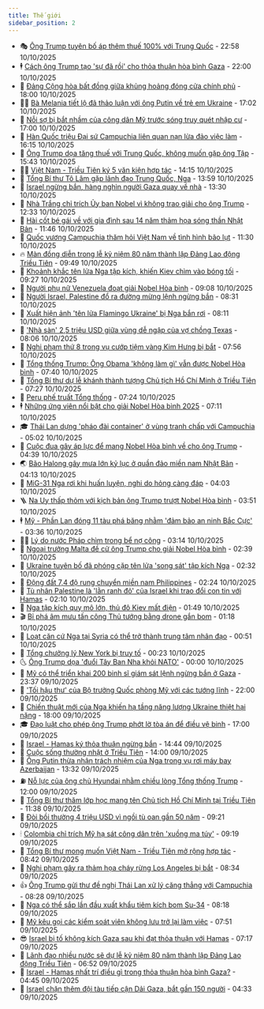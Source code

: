 ```yaml
---
title: Thế giới
sidebar_position: 2
---
```


<!-- vnexpress-the-gioi:START -->
- 🎭 [Ông Trump tuyên bố áp thêm thuế 100% với Trung Quốc](https://vnexpress.net/ong-trump-tuyen-bo-ap-them-thue-100-voi-trung-quoc-4949991.html) - 22:58 10/10/2025
- 🕴 [Cách ông Trump tạo &#39;sự đã rồi&#39; cho thỏa thuận hòa bình Gaza](https://vnexpress.net/cach-ong-trump-tao-su-da-roi-cho-thoa-thuan-hoa-binh-gaza-4949518.html) - 22:00 10/10/2025
- 🤭 [Đảng Cộng hòa bất đồng giữa khủng hoảng đóng cửa chính phủ](https://vnexpress.net/dang-cong-hoa-bat-dong-giua-khung-hoang-dong-cua-chinh-phu-4949536.html) - 18:00 10/10/2025
- 🧑‍💻 [Bà Melania tiết lộ đã thảo luận với ông Putin về trẻ em Ukraine](https://vnexpress.net/ba-melania-tiet-lo-da-thao-luan-voi-ong-putin-ve-tre-em-ukraine-4949977.html) - 17:02 10/10/2025
- 🦏 [Nỗi sợ bị bắt nhầm của công dân Mỹ trước sóng truy quét nhập cư](https://vnexpress.net/noi-so-bi-bat-nham-cua-cong-dan-my-truoc-song-truy-quet-nhap-cu-4946474.html) - 17:00 10/10/2025
- 🦒 [Hàn Quốc triệu Đại sứ Campuchia liên quan nạn lừa đảo việc làm](https://vnexpress.net/han-quoc-trieu-dai-su-campuchia-lien-quan-nan-lua-dao-viec-lam-4949966.html) - 16:15 10/10/2025
- 🌈 [Ông Trump dọa tăng thuế với Trung Quốc, không muốn gặp ông Tập](https://vnexpress.net/ong-trump-doa-tang-thue-voi-trung-quoc-khong-muon-gap-ong-tap-4949971.html) - 15:43 10/10/2025
- 🧑‍🏫 [Việt Nam - Triều Tiên ký 5 văn kiện hợp tác](https://vnexpress.net/viet-nam-trieu-tien-ky-5-van-kien-hop-tac-4949955.html) - 14:15 10/10/2025
- 🐲 [Tổng Bí thư Tô Lâm gặp lãnh đạo Trung Quốc, Nga](https://vnexpress.net/tong-bi-thu-to-lam-gap-lanh-dao-trung-quoc-nga-4949944.html) - 13:59 10/10/2025
- 🦒 [Israel ngừng bắn, hàng nghìn người Gaza quay về nhà](https://vnexpress.net/israel-ngung-ban-hang-nghin-nguoi-gaza-quay-ve-nha-4949907.html) - 13:30 10/10/2025
- 🐻 [Nhà Trắng chỉ trích Ủy ban Nobel vì không trao giải cho ông Trump](https://vnexpress.net/nha-trang-chi-trich-uy-ban-nobel-vi-khong-trao-giai-cho-ong-trump-4949931.html) - 12:33 10/10/2025
- 🚀 [Hài cốt bé gái về với gia đình sau 14 năm thảm họa sóng thần Nhật Bản](https://vnexpress.net/hai-cot-be-gai-ve-voi-gia-dinh-sau-14-nam-tham-hoa-song-than-nhat-ban-4949876.html) - 11:46 10/10/2025
- 🥰 [Quốc vương Campuchia thăm hỏi Việt Nam về tình hình bão lụt](https://vnexpress.net/quoc-vuong-campuchia-tham-hoi-viet-nam-ve-tinh-hinh-bao-lut-4949915.html) - 11:30 10/10/2025
- 🔥 [Màn đồng diễn trong lễ kỷ niệm 80 năm thành lập Đảng Lao động Triều Tiên](https://vnexpress.net/man-dong-dien-trong-le-ky-niem-80-nam-thanh-lap-dang-lao-dong-trieu-tien-4949832.html) - 09:49 10/10/2025
- 🥳 [Khoảnh khắc tên lửa Nga tập kích, khiến Kiev chìm vào bóng tối](https://vnexpress.net/khoanh-khac-ten-lua-nga-tap-kich-khien-kiev-chim-vao-bong-toi-4949827.html) - 09:27 10/10/2025
- 💼 [Người phụ nữ Venezuela đoạt giải Nobel Hòa bình](https://vnexpress.net/nguoi-phu-nu-venezuela-doat-giai-nobel-hoa-binh-4949823.html) - 09:08 10/10/2025
- 🤡 [Người Israel, Palestine đổ ra đường mừng lệnh ngừng bắn](https://vnexpress.net/nguoi-israel-palestine-do-ra-duong-mung-lenh-ngung-ban-4949703.html) - 08:31 10/10/2025
- 🌁 [Xuất hiện ảnh &#39;tên lửa Flamingo Ukraine&#39; bị Nga bắn rơi](https://vnexpress.net/xuat-hien-anh-ten-lua-flamingo-ukraine-bi-nga-ban-roi-4949692.html) - 08:11 10/10/2025
- 🤩 [&#39;Nhà sàn&#39; 2,5 triệu USD giữa vùng dễ ngập của vợ chồng Texas](https://vnexpress.net/nha-san-2-5-trieu-usd-giua-vung-de-ngap-cua-vo-chong-texas-4949697.html) - 08:06 10/10/2025
- 🎉 [Nghi phạm thứ 8 trong vụ cướp tiệm vàng Kim Hưng bị bắt](https://vnexpress.net/nghi-pham-thu-8-trong-vu-cuop-tiem-vang-kim-hung-bi-bat-4949791.html) - 07:56 10/10/2025
- 🎉 [Tổng thống Trump: Ông Obama &#39;không làm gì&#39; vẫn được Nobel Hòa bình](https://vnexpress.net/tong-thong-trump-ong-obama-khong-lam-gi-van-duoc-nobel-hoa-binh-4949648.html) - 07:40 10/10/2025
- 🌁 [Tổng Bí thư dự lễ khánh thành tượng Chủ tịch Hồ Chí Minh ở Triều Tiên](https://vnexpress.net/tong-bi-thu-du-le-khanh-thanh-tuong-chu-tich-ho-chi-minh-o-trieu-tien-4949736.html) - 07:27 10/10/2025
- 🌊 [Peru phế truất Tổng thống](https://vnexpress.net/peru-phe-truat-tong-thong-4949738.html) - 07:24 10/10/2025
- 🕴 [Những ứng viên nổi bật cho giải Nobel Hòa bình 2025](https://vnexpress.net/nhung-ung-vien-noi-bat-cho-giai-nobel-hoa-binh-2025-4949667.html) - 07:11 10/10/2025
- 🎓 [Thái Lan dựng &#39;pháo đài container&#39; ở vùng tranh chấp với Campuchia](https://vnexpress.net/thai-lan-dung-phao-dai-container-o-vung-tranh-chap-voi-campuchia-4949654.html) - 05:02 10/10/2025
- 🦩 [Cuộc đua gây áp lực để mang Nobel Hòa bình về cho ông Trump](https://vnexpress.net/cuoc-dua-gay-ap-luc-de-mang-nobel-hoa-binh-ve-cho-ong-trump-4949516.html) - 04:39 10/10/2025
- 🌏 [Bão Halong gây mưa lớn kỷ lục ở quần đảo miền nam Nhật Bản](https://vnexpress.net/bao-halong-gay-mua-lon-ky-luc-o-quan-dao-mien-nam-nhat-ban-4949645.html) - 04:13 10/10/2025
- 🌋 [MiG-31 Nga rơi khi huấn luyện, nghi do hỏng càng đáp](https://vnexpress.net/mig-31-nga-roi-khi-huan-luyen-nghi-do-hong-cang-dap-4949614.html) - 04:03 10/10/2025
- 🪜 [Na Uy thấp thỏm với kịch bản ông Trump trượt Nobel Hòa bình](https://vnexpress.net/na-uy-thap-thom-voi-kich-ban-ong-trump-truot-nobel-hoa-binh-4949652.html) - 03:51 10/10/2025
- 🕴 [Mỹ - Phần Lan đóng 11 tàu phá băng nhằm &#39;đảm bảo an ninh Bắc Cực&#39;](https://vnexpress.net/my-phan-lan-dong-11-tau-pha-bang-nham-dam-bao-an-ninh-bac-cuc-4949545.html) - 03:36 10/10/2025
- 🧑‍🏫 [Lý do nước Pháp chìm trong bể nợ công](https://vnexpress.net/ly-do-nuoc-phap-chim-trong-be-no-cong-4949284.html) - 03:14 10/10/2025
- 🌮 [Ngoại trưởng Malta đề cử ông Trump cho giải Nobel Hòa bình](https://vnexpress.net/ngoai-truong-malta-de-cu-ong-trump-cho-giai-nobel-hoa-binh-4949558.html) - 02:39 10/10/2025
- 🚦 [Ukraine tuyên bố đã phóng cặp tên lửa &#39;song sát&#39; tập kích Nga](https://vnexpress.net/ukraine-tuyen-bo-da-phong-cap-ten-lua-song-sat-tap-kich-nga-4949523.html) - 02:32 10/10/2025
- 💫 [Động đất 7,4 độ rung chuyển miền nam Philippines](https://vnexpress.net/dong-dat-7-4-do-rung-chuyen-mien-nam-philippines-4949579.html) - 02:24 10/10/2025
- 🤡 [Tù nhân Palestine là &#39;lằn ranh đỏ&#39; của Israel khi trao đổi con tin với Hamas](https://vnexpress.net/tu-nhan-palestine-la-lan-ranh-do-cua-israel-khi-trao-doi-con-tin-voi-hamas-4949170.html) - 02:10 10/10/2025
- 🦣 [Nga tập kích quy mô lớn, thủ đô Kiev mất điện](https://vnexpress.net/nga-tap-kich-quy-mo-lon-thu-do-kiev-mat-dien-4949539.html) - 01:49 10/10/2025
- 🎬 [Bỉ phá âm mưu tấn công Thủ tướng bằng drone gắn bom](https://vnexpress.net/bi-pha-am-muu-tan-cong-thu-tuong-bang-drone-gan-bom-4949513.html) - 01:18 10/10/2025
- 🎉 [Loạt căn cứ Nga tại Syria có thể trở thành trung tâm nhân đạo](https://vnexpress.net/loat-can-cu-nga-tai-syria-co-the-tro-thanh-trung-tam-nhan-dao-4949443.html) - 00:51 10/10/2025
- 🎡 [Tổng chưởng lý New York bị truy tố](https://vnexpress.net/tong-chuong-ly-new-york-bi-truy-to-4949508.html) - 00:23 10/10/2025
- 🌜 [Ông Trump dọa &#39;đuổi Tây Ban Nha khỏi NATO&#39;](https://vnexpress.net/ong-trump-doa-duoi-tay-ban-nha-khoi-nato-4949509.html) - 00:00 10/10/2025
- 🎡 [Mỹ có thể triển khai 200 binh sĩ giám sát lệnh ngừng bắn ở Gaza](https://vnexpress.net/my-co-the-trien-khai-200-binh-si-giam-sat-lenh-ngung-ban-o-gaza-4949506.html) - 23:37 09/10/2025
- 🤗 [&#39;Tối hậu thư&#39; của Bộ trưởng Quốc phòng Mỹ với các tướng lĩnh](https://vnexpress.net/toi-hau-thu-cua-bo-truong-quoc-phong-my-voi-cac-tuong-linh-4948810.html) - 22:00 09/10/2025
- 🦩 [Chiến thuật mới của Nga khiến hạ tầng năng lượng Ukraine thiệt hại nặng](https://vnexpress.net/chien-thuat-moi-cua-nga-khien-ha-tang-nang-luong-ukraine-thiet-hai-nang-4948713.html) - 18:00 09/10/2025
- 🎓 [Đạo luật cho phép ông Trump phớt lờ tòa án để điều vệ binh](https://vnexpress.net/dao-luat-cho-phep-ong-trump-phot-lo-toa-an-de-dieu-ve-binh-4948864.html) - 17:00 09/10/2025
- 🌁 [Israel - Hamas ký thỏa thuận ngừng bắn](https://vnexpress.net/israel-hamas-ky-thoa-thuan-ngung-ban-4949468.html) - 14:44 09/10/2025
- 🤩 [Cuộc sống thường nhật ở Triều Tiên](https://vnexpress.net/cuoc-song-thuong-nhat-o-trieu-tien-4949236.html) - 14:00 09/10/2025
- 👹 [Ông Putin thừa nhận trách nhiệm của Nga trong vụ rơi máy bay Azerbaijan](https://vnexpress.net/ong-putin-thua-nhan-trach-nhiem-cua-nga-trong-vu-roi-may-bay-azerbaijan-4949448.html) - 13:32 09/10/2025
- ⛽️ [Nỗ lực của ông chủ Hyundai nhằm chiều lòng Tổng thống Trump](https://vnexpress.net/no-luc-cua-ong-chu-hyundai-nham-chieu-long-tong-thong-trump-4948728.html) - 12:00 09/10/2025
- 🚀 [Tổng Bí thư thăm lớp học mang tên Chủ tịch Hồ Chí Minh tại Triều Tiên](https://vnexpress.net/tong-bi-thu-tham-lop-hoc-mang-ten-chu-tich-ho-chi-minh-tai-trieu-tien-4949424.html) - 11:38 09/10/2025
- 🎡 [Đòi bồi thường 4 triệu USD vì ngồi tù oan gần 50 năm](https://vnexpress.net/doi-boi-thuong-4-trieu-usd-vi-ngoi-tu-oan-gan-50-nam-4949360.html) - 09:21 09/10/2025
- 🕯 [Colombia chỉ trích Mỹ hạ sát công dân trên &#39;xuồng ma túy&#39;](https://vnexpress.net/colombia-chi-trich-my-ha-sat-cong-dan-tren-xuong-ma-tuy-4949324.html) - 09:19 09/10/2025
- 🐻 [Tổng Bí thư mong muốn Việt Nam - Triều Tiên mở rộng hợp tác](https://vnexpress.net/tong-bi-thu-mong-muon-viet-nam-trieu-tien-mo-rong-hop-tac-4949328.html) - 08:42 09/10/2025
- 🚦 [Nghi phạm gây ra thảm họa cháy rừng Los Angeles bị bắt](https://vnexpress.net/nghi-pham-gay-ra-tham-hoa-chay-rung-los-angeles-bi-bat-4949294.html) - 08:34 09/10/2025
- 👍 [Ông Trump gửi thư đề nghị Thái Lan xử lý căng thẳng với Campuchia](https://vnexpress.net/ong-trump-gui-thu-de-nghi-thai-lan-xu-ly-cang-thang-voi-campuchia-4949280.html) - 08:28 09/10/2025
- 🚀 [Nga có thể sắp lần đầu xuất khẩu tiêm kích bom Su-34](https://vnexpress.net/nga-co-the-sap-lan-dau-xuat-khau-tiem-kich-bom-su-34-4949285.html) - 08:18 09/10/2025
- 🌮 [Mỹ kêu gọi các kiểm soát viên không lưu trở lại làm việc](https://vnexpress.net/my-keu-goi-cac-kiem-soat-vien-khong-luu-tro-lai-lam-viec-4949291.html) - 07:51 09/10/2025
- 😎 [Israel bị tố không kích Gaza sau khi đạt thỏa thuận với Hamas](https://vnexpress.net/israel-bi-to-khong-kich-gaza-sau-khi-dat-thoa-thuan-voi-hamas-4949228.html) - 07:17 09/10/2025
- 🐲 [Lãnh đạo nhiều nước sẽ dự lễ kỷ niệm 80 năm thành lập Đảng Lao động Triều Tiên](https://vnexpress.net/lanh-dao-nhieu-nuoc-se-du-le-ky-niem-80-nam-thanh-lap-dang-lao-dong-trieu-tien-4949247.html) - 06:52 09/10/2025
- 💫 [Israel - Hamas nhất trí điều gì trong thỏa thuận hòa bình Gaza?](https://vnexpress.net/israel-hamas-nhat-tri-dieu-gi-trong-thoa-thuan-hoa-binh-gaza-4949080.html) - 04:45 09/10/2025
- 👀 [Israel chặn thêm đội tàu tiếp cận Dải Gaza, bắt gần 150 người](https://vnexpress.net/israel-chan-them-doi-tau-tiep-can-dai-gaza-bat-gan-150-nguoi-4949130.html) - 04:33 09/10/2025<!-- vnexpress-the-gioi:END -->